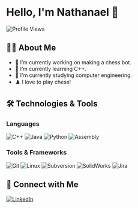 # Hello, I'm Nathanael 👋

![Profile Views](https://komarev.com/ghpvc/?username=nathanaeljack&color=blue)

## 👨‍💻 About Me

- 🔭 I’m currently working on making a chess bot.
- 🌱 I’m currently learning C++.
- 📝 I'm currently studying computer engineering.
- ♟️ I love to play chess!
<!-- - 👯 I’m looking to collaborate on [Project/Tech Stack] -->
<!-- - 💬 Ask me about [Topics/Skills] -->
<!-- - 📫 How to reach me: [Your Email/LinkedIn/Twitter] -->
<!-- - ⚡ Fun fact: [Interesting Fact About You] -->

## 🛠️ Technologies & Tools

### Languages
![C++](https://img.shields.io/badge/C++-00599C?style=for-the-badge&logo=cplusplus&logoColor=white)
![Java](https://img.shields.io/badge/Java-007396?style=for-the-badge&logo=openjdk&logoColor=white)
![Python](https://img.shields.io/badge/Python-3670A0?style=for-the-badge&logo=python&logoColor=ffdd54)
![Assembly](https://img.shields.io/badge/Assembly-525252?style=for-the-badge&logo=amazonec2&logoColor=white)

### Tools & Frameworks
![Git](https://img.shields.io/badge/Git-F05032?style=for-the-badge&logo=git&logoColor=white)
![Linux](https://img.shields.io/badge/Linux-FCC624?style=for-the-badge&logo=linux&logoColor=black)
![Subversion](https://img.shields.io/badge/Subversion-809CC9?style=for-the-badge&logo=subversion&logoColor=white)
![SolidWorks](https://img.shields.io/badge/SolidWorks-FF0000?style=for-the-badge&logo=dassaultsystemes&logoColor=white)
![Jira](https://img.shields.io/badge/Jira-0052CC?style=for-the-badge&logo=jira&logoColor=white)

<!--
## 📈 GitHub Stats

![Your GitHub stats](https://github-readme-stats.vercel.app/api?username=yourusername&show_icons=true&theme=radical)
-->

## 🔗 Connect with Me

[![LinkedIn](https://img.shields.io/badge/LinkedIn-0077B5?style=for-the-badge&logo=linkedin&logoColor=white)](https://linkedin.com/in/nathanael-luke-ab30a3225)

<!--
**nathanaeljack/nathanaeljack** is a ✨ _special_ ✨ repository because its `README.md` (this file) appears on your GitHub profile.

Here are some ideas to get you started:

- 🔭 I’m currently working on ...
- 🌱 I’m currently learning ...
- 👯 I’m looking to collaborate on ...
- 🤔 I’m looking for help with ...
- 💬 Ask me about ...
- 📫 How to reach me: ...
- 😄 Pronouns: ...
- ⚡ Fun fact: ...
-->

